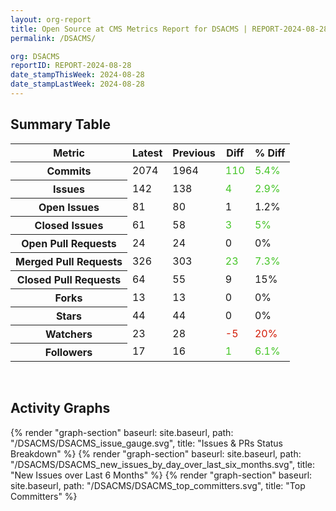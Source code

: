 ```yaml
---
layout: org-report
title: Open Source at CMS Metrics Report for DSACMS | REPORT-2024-08-28
permalink: /DSACMS/

org: DSACMS
reportID: REPORT-2024-08-28
date_stampThisWeek: 2024-08-28
date_stampLastWeek: 2024-08-28
---
```

<div class="summary-table">
  <table class="usa-table usa-table--borderless">
    <h2> Summary Table </h2>
    <thead>
      <tr>
        <th scope="col">Metric</th>
        <th scope="col">Latest</th>
        <th scope="col">Previous</th>
        <th scope="col">Diff</th>
        <th scope="col">% Diff</th>
      </tr>
    </thead>
    <tbody>
      <tr>
        <th scope="row">Commits</th>
        <td>2074</td>
        <td>1964</td>
        <td style="color: #45c527" >110</td>
        <td style="color: #45c527" >5.4%</td>
      </tr>
      <tr>
        <th scope="row">Issues</th>
        <td>142</td>
        <td>138</td>
        <td style="color: #45c527" >4</td>
        <td style="color: #45c527" >2.9%</td>
      </tr>
      <tr>
        <th scope="row">Open Issues</th>
        <td>81</td>
        <td>80</td>
        <td style="" >1</td>
        <td style="" >1.2%</td>
      </tr>
      <tr>
        <th scope="row">Closed Issues</th>
        <td>61</td>
        <td>58</td>
        <td style="color: #45c527" >3</td>
        <td style="color: #45c527" >5%</td>
      </tr>
      <tr>
        <th scope="row">Open Pull Requests</th>
        <td>24</td>
        <td>24</td>
        <td style="" >0</td>
        <td style="" >0%</td>
      </tr>
      <tr>
        <th scope="row">Merged Pull Requests</th>
        <td>326</td>
        <td>303</td>
        <td style="color: #45c527" >23</td>
        <td style="color: #45c527" >7.3%</td>
      </tr>
      <tr>
        <th scope="row">Closed Pull Requests</th>
        <td>64</td>
        <td>55</td>
        <td style="" >9</td>
        <td style="" >15%</td>
      </tr>
      <tr>
        <th scope="row">Forks</th>
        <td>13</td>
        <td>13</td>
        <td style="" >0</td>
        <td style="" >0%</td>
      </tr>
      <tr>
        <th scope="row">Stars</th>
        <td>44</td>
        <td>44</td>
        <td style="" >0</td>
        <td style="" >0%</td>
      </tr>
      <tr>
        <th scope="row">Watchers</th>
        <td>23</td>
        <td>28</td>
        <td style="color: #d31c08" >-5</td>
        <td style="color: #d31c08" >20%</td>
      </tr>
      <tr>
        <th scope="row">Followers</th>
        <td>17</td>
        <td>16</td>
        <td style="color: #45c527" >1</td>
        <td style="color: #45c527" >6.1%</td>
      </tr>
    </tbody>
  </table>
</div>
<div class="graph-container">
  <br>
  <h2>Activity Graphs</h2>
  <div class="all-graphs">
    <!--- Issues/PRs Status Breakdown Graph -->
    {% render "graph-section" baseurl: site.baseurl, path: "/DSACMS/DSACMS_issue_gauge.svg", title: "Issues & PRs Status Breakdown" %}
    <!-- New Issues over Last 6 Months -->
    {% render "graph-section" baseurl: site.baseurl, path: "/DSACMS/DSACMS_new_issues_by_day_over_last_six_months.svg", title: "New Issues over Last 6 Months" %}
    <!-- Top Committers Bar Graph -->
    {% render "graph-section" baseurl: site.baseurl, path: "/DSACMS/DSACMS_top_committers.svg", title: "Top Committers" %}
  </div>
</div>
